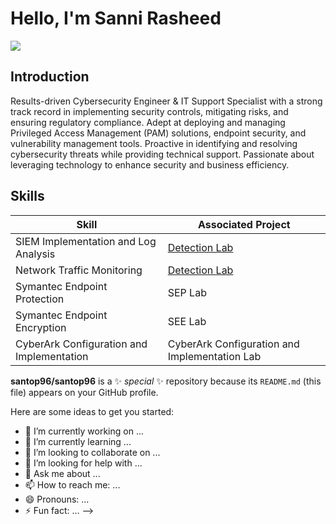 # Hello, I'm Sanni Rasheed
<a href="https://www.linkedin.com/in/rasheed-sanni/"><img src="https://img.shields.io/badge/-LinkedIn-0072b1?&style=for-the-badge&logo=linkedin&logoColor=white" /></a>
## Introduction

Results-driven Cybersecurity Engineer & IT Support Specialist with a strong track record in implementing security controls, mitigating risks, and ensuring regulatory compliance. Adept at deploying and managing Privileged Access Management (PAM) solutions, endpoint security, and vulnerability management tools. Proactive in identifying and resolving cybersecurity threats while providing technical support. Passionate about leveraging technology to enhance security and business efficiency.

## Skills
| Skill                                         | Associated Project         |
|-----------------------------------------------|----------------------------|
| SIEM Implementation and Log Analysis          | <a href="https://google.com">Detection Lab</a>|
| Network Traffic Monitoring                    | <a href="https://google.com">Detection Lab</a>|
| Symantec Endpoint Protection                  | SEP Lab|
| Symantec Endpoint Encryption                  | SEE Lab|
| CyberArk Configuration and Implementation     | CyberArk Configuration and Implementation Lab|

**santop96/santop96** is a ✨ _special_ ✨ repository because its `README.md` (this file) appears on your GitHub profile.

Here are some ideas to get you started:

- 🔭 I’m currently working on ...
- 🌱 I’m currently learning ...
- 👯 I’m looking to collaborate on ...
- 🤔 I’m looking for help with ...
- 💬 Ask me about ...
- 📫 How to reach me: ...
- 😄 Pronouns: ...
- ⚡ Fun fact: ...
-->
